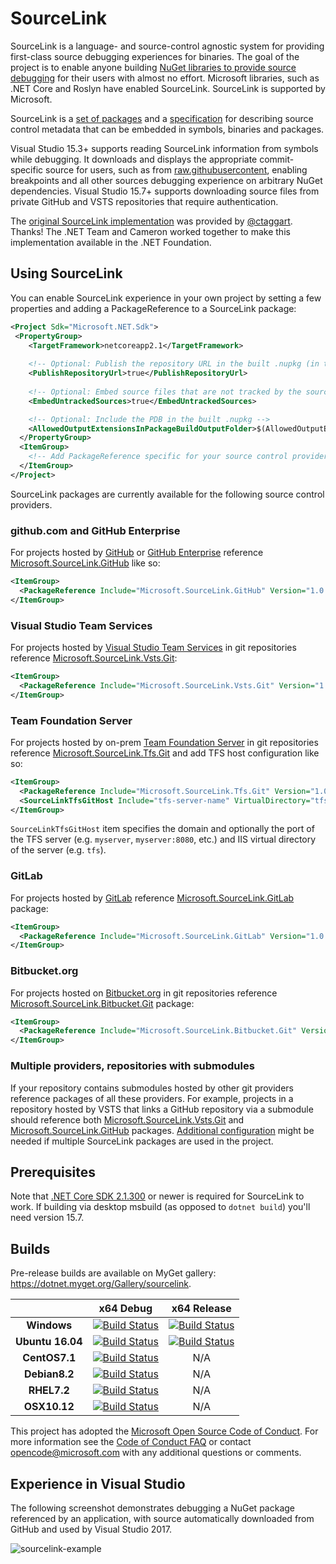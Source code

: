 # SourceLink

SourceLink is a language- and source-control agnostic system for providing first-class source debugging experiences for binaries. The goal of the project is to enable anyone building [NuGet libraries to provide source debugging](https://github.com/dotnet/designs/blob/master/accepted/diagnostics/debugging-with-symbols-and-sources.md) for their users with almost no effort. Microsoft libraries, such as .NET Core and Roslyn have enabled SourceLink. SourceLink is supported by Microsoft.

SourceLink is a [set of packages](https://www.nuget.org/packages?q=Microsoft.SourceLink) and a [specification](https://github.com/dotnet/designs/blob/master/accepted/diagnostics/source-link.md#source-link-file-specification) for describing source control metadata that can be embedded in symbols, binaries and packages.

Visual Studio 15.3+ supports reading SourceLink information from symbols while debugging. It downloads and displays the appropriate commit-specific source for users, such as from [raw.githubusercontent](https://raw.githubusercontent.com/dotnet/roslyn/681cbc414542ffb9fb13ded613d26a88ea73a44b/src/VisualStudio/Core/Def/Implementation/ProjectSystem/AbstractProject.cs), enabling breakpoints and all other sources debugging experience on arbitrary NuGet dependencies. Visual Studio 15.7+ supports downloading source files from private GitHub and VSTS repositories that require authentication.

The [original SourceLink implementation](https://github.com/ctaggart/SourceLink) was provided by [@ctaggart](https://github.com/ctaggart). Thanks! The .NET Team and Cameron worked together to make this implementation available in the .NET Foundation.

## Using SourceLink

You can enable SourceLink experience in your own project by setting a few properties and adding a PackageReference to a SourceLink package:

```xml
<Project Sdk="Microsoft.NET.Sdk">
 <PropertyGroup>
    <TargetFramework>netcoreapp2.1</TargetFramework>
 
    <!-- Optional: Publish the repository URL in the built .nupkg (in the NuSpec <Repository> element) -->
    <PublishRepositoryUrl>true</PublishRepositoryUrl>
 
    <!-- Optional: Embed source files that are not tracked by the source control manager in the PDB -->
    <EmbedUntrackedSources>true</EmbedUntrackedSources>

    <!-- Optional: Include the PDB in the built .nupkg -->
    <AllowedOutputExtensionsInPackageBuildOutputFolder>$(AllowedOutputExtensionsInPackageBuildOutputFolder);.pdb</AllowedOutputExtensionsInPackageBuildOutputFolder>
  </PropertyGroup>
  <ItemGroup>
    <!-- Add PackageReference specific for your source control provider (see below) --> 
  </ItemGroup>
</Project>
```

SourceLink packages are currently available for the following source control providers.

### github.com and GitHub Enterprise

For projects hosted by [GitHub](http://github.com) or [GitHub Enterprise](https://enterprise.github.com/home) reference 
[Microsoft.SourceLink.GitHub](https://www.nuget.org/packages/Microsoft.SourceLink.GitHub) like so:

```xml
<ItemGroup>
  <PackageReference Include="Microsoft.SourceLink.GitHub" Version="1.0.0-beta-63127-02" PrivateAssets="All"/>
</ItemGroup>
```

### Visual Studio Team Services

For projects hosted by [Visual Studio Team Services](https://www.visualstudio.com/team-services) in git repositories reference [Microsoft.SourceLink.Vsts.Git](https://www.nuget.org/packages/Microsoft.SourceLink.Vsts.Git): 

```xml
<ItemGroup>
  <PackageReference Include="Microsoft.SourceLink.Vsts.Git" Version="1.0.0-beta-63127-02" PrivateAssets="All"/>
</ItemGroup>
```

### Team Foundation Server

For projects hosted by on-prem [Team Foundation Server](https://visualstudio.microsoft.com/tfs) in git repositories reference
[Microsoft.SourceLink.Tfs.Git](https://www.nuget.org/packages/Microsoft.SourceLink.Tfs.Git) and add TFS host configuration like so:

```xml
<ItemGroup>
  <PackageReference Include="Microsoft.SourceLink.Tfs.Git" Version="1.0.0-beta-63127-02" PrivateAssets="All"/>
  <SourceLinkTfsGitHost Include="tfs-server-name" VirtualDirectory="tfs"/>
</ItemGroup>
```

`SourceLinkTfsGitHost` item specifies the domain and optionally the port of the TFS server (e.g. `myserver`, `myserver:8080`, etc.) and IIS virtual directory of the server (e.g. `tfs`).

### GitLab

For projects hosted by [GitLab](https://gitlab.com) reference [Microsoft.SourceLink.GitLab](https://www.nuget.org/packages/Microsoft.SourceLink.GitLab) package: 

```xml
<ItemGroup>
  <PackageReference Include="Microsoft.SourceLink.GitLab" Version="1.0.0-beta-63127-02" PrivateAssets="All"/>
</ItemGroup>
```

### Bitbucket.org

For projects hosted on [Bitbucket.org](https://bitbucket.org) in git repositories reference [Microsoft.SourceLink.Bitbucket.Git](https://www.nuget.org/packages/Microsoft.SourceLink.Bitbucket.Git) package: 

```xml
<ItemGroup>
  <PackageReference Include="Microsoft.SourceLink.Bitbucket.Git" Version="1.0.0-beta-63127-02" PrivateAssets="All"/>
</ItemGroup>
```

### Multiple providers, repositories with submodules

If your repository contains submodules hosted by other git providers reference packages of all these providers. For example, projects in a repository hosted by VSTS that links a GitHub repository via a submodule should reference both [Microsoft.SourceLink.Vsts.Git](https://www.nuget.org/packages/Microsoft.SourceLink.Vsts.Git) and [Microsoft.SourceLink.GitHub](https://www.nuget.org/packages/Microsoft.SourceLink.GitHub) packages. [Additional configuration](https://github.com/dotnet/sourcelink/blob/master/docs/README.md#configuring-projects-with-multiple-sourcelink-providers) might be needed if multiple SourceLink packages are used in the project.

## Prerequisites

Note that [.NET Core SDK 2.1.300](https://www.microsoft.com/net/download/dotnet-core/sdk-2.1.300) or newer is required for SourceLink to work. If building via desktop msbuild (as opposed to `dotnet build`) you'll need version 15.7.

## Builds

Pre-release builds are available on MyGet gallery: https://dotnet.myget.org/Gallery/sourcelink.

[//]: # (Begin current test results)

|    | x64 Debug|x64 Release|
|:--:|:--:|:--:|
|**Windows**|[![Build Status](https://ci2.dot.net/job/dotnet_sourcelink/job/master/job/Windows_NT_Debug/badge/icon)](https://ci2.dot.net/job/dotnet_sourcelink/job/master/job/Windows_NT_Debug/)|[![Build Status](https://ci2.dot.net/job/dotnet_sourcelink/job/master/job/Windows_NT_Release/badge/icon)](https://ci2.dot.net/job/dotnet_sourcelink/job/master/job/Windows_NT_Release/)|
|**Ubuntu 16.04**|[![Build Status](https://ci2.dot.net/job/dotnet_sourcelink/job/master/job/Ubuntu16.04_Debug/badge/icon)](https://ci2.dot.net/job/dotnet_sourcelink/job/master/job/Ubuntu16.04_Debug/)|[![Build Status](https://ci2.dot.net/job/dotnet_sourcelink/job/master/job/Ubuntu16.04_Release/badge/icon)](https://ci2.dot.net/job/dotnet_sourcelink/job/master/job/Ubuntu16.04_Release/)|
|**CentOS7.1**|[![Build Status](https://ci2.dot.net/job/dotnet_sourcelink/job/master/job/CentOS7.1_Debug/badge/icon)](https://ci2.dot.net/job/dotnet_sourcelink/job/master/job/CentOS7.1_Debug/)|N/A|
|**Debian8.2**|[![Build Status](https://ci2.dot.net/job/dotnet_sourcelink/job/master/job/Debian8.2_Debug/badge/icon)](https://ci2.dot.net/job/dotnet_sourcelink/job/master/job/Debian8.2_Debug/)|N/A|
|**RHEL7.2**|[![Build Status](https://ci2.dot.net/job/dotnet_sourcelink/job/master/job/RHEL7.2_Debug/badge/icon)](https://ci2.dot.net/job/dotnet_sourcelink/job/master/job/RHEL7.2_Debug/)|N/A|
|**OSX10.12**|[![Build Status](https://ci2.dot.net/job/dotnet_sourcelink/job/master/job/OSX10.12_Debug/badge/icon)](https://ci2.dot.net/job/dotnet_sourcelink/job/master/job/OSX10.12_Debug/)|N/A|

[//]: # (End current test results)

This project has adopted the [Microsoft Open Source Code of Conduct](https://opensource.microsoft.com/codeofconduct/). For more information see the [Code of Conduct FAQ](https://opensource.microsoft.com/codeofconduct/faq/) or contact [opencode@microsoft.com](mailto:opencode@microsoft.com) with any additional questions or comments.

## Experience in Visual Studio

The following screenshot demonstrates debugging a NuGet package referenced by an application, with source automatically downloaded from GitHub and used by Visual Studio 2017.

![sourcelink-example](https://user-images.githubusercontent.com/2608468/39667937-10d7dabe-5076-11e8-815e-935724b3a783.PNG)
